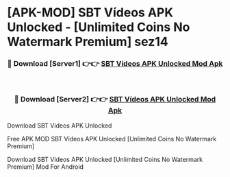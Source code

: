 # [APK-MOD] SBT Vídeos APK Unlocked - [Unlimited Coins No Watermark Premium] sez14



<div align="center">
<h3>🔴 Download [Server1] 👉👉 <a href="https://momento.my/?title=SBT_Vídeos_APK_Unlocked">SBT Vídeos APK Unlocked Mod Apk</a></h3><br>

<h3>🔴 Download [Server2] 👉👉 <a href="https://momento.my/?title=SBT_Vídeos_APK_Unlocked">SBT Vídeos APK Unlocked Mod Apk</a></h3>
</div>



Download SBT Vídeos APK Unlocked 

Free APK MOD SBT Vídeos APK Unlocked [Unlimited Coins No Watermark Premium]

Download SBT Vídeos APK Unlocked [Unlimited Coins No Watermark Premium] Mod For Android
